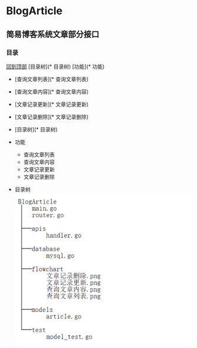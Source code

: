 # BlogArticle

## 简易博客系统文章部分接口

### 目录
[回到顶部](#readme)
[目录树](* 目录树)
[功能](* 功能)
 * [查询文章列表](* 查询文章列表)
 * [查询文章内容](* 查询文章内容)
 * [文章记录更新](* 文章记录更新)
 * [文章记录删除](* 文章记录删除)

* [目录树](* 目录树)

* 功能
  * 查询文章列表
  * 查询文章内容
  * 文章记录更新
  * 文章记录删除

* 目录树
![404 找不到！](https://github.com/jookme/BlogArticle/blob/master/tree.png "目录树")



